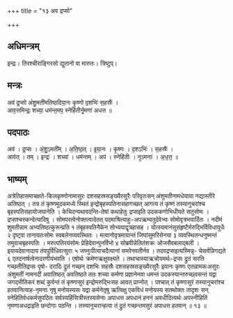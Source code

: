 +++
title = "१३ अव द्रप्सो"

+++
## अधिमन्त्रम्
इन्द्रः। तिरश्चीराङ्गिरसो द्युतानो वा मारुतः। त्रिष्टुप्।

## मन्त्रः
अव॑ द्र॒प्सो अं॑शु॒मती॑मतिष्ठदिया॒नः कृ॒ष्णो द॒शभिः॑ स॒हस्रैः॑ ।  
आव॒त्तमिन्द्रः॒ शच्या॒ धम॑न्त॒मप॒ स्नेहि॑तीर्नृ॒मणा॑ अधत्त ॥

## पदपाठः
अव॑ । द्र॒प्सः । अं॒शु॒ऽमती॑म् । अ॒ति॒ष्ठ॒त् । इ॒या॒नः । कृ॒ष्णः । द॒शऽभिः॑ । स॒हस्रैः॑ ।  
आव॑त् । तम् । इन्द्रः॑ । शच्या॑ । धम॑न्तम् । अप॑ । स्नेहि॑तीः । नृ॒ऽमनाः॑ । अ॒ध॒त्त॒ ॥

## भाष्यम्
अत्रेतिहासमाचक्षते-किलकृष्णोनामासुरः दशसहस्रसङ्ख्यैरसुरैः परिवृतःसन् अंशुमतीनामधेयाया नद्यास्तीरे अतिष्ठत् । तत्र तं कृष्णमुदकमध्ये स्थितं इन्द्रोबृहस्पतिनासहागच्छत् आगत्य तं कृष्णं तस्यानुचरांश्च बृहस्पतिसहायोजघानेति । केचिदन्यथावदन्ति-तेषां कथाहेतुः द्रप्सइति उदककणोभिधीयते सतुसोमः । द्रप्सश्चस्कन्देत्यादिषु । सोमपरत्वेनोक्तत्वादेतत् पदमाश्रित्याहुः-अपऋम्यतुदेवेभ्यः सोमोवृत्रभयार्दितः । नदीमं शुमतीन्नाम अभ्यतिष्ठत्कुरून्प्रति १ तंबृहस्पतिनैकेन सोभ्ययाद्वृत्रहासह । योत्स्यमानंसुसंहृष्टैर्मरुद्भिर्विविधायुधैः २ दृष्ट्वा तानायतःसोमः स्वबलेनव्यवस्थितः । मत्वानोवृत्रमायान्तं जिघांसुमरिसेनया ३ व्यवस्थितन्धनुष्मन्तं तमुवाचबृहस्पतिः । मरुत्पतिरयंसोमः प्रेहिदेवान्पुनर्विभो ४ सोब्रवीन्नेतितंशक्रः ओजसैवबलाद्बली । इयायदेवानादाय तंपपुर्विधिवत्सुराः ५ जघ्नुःपीत्वाचदैत्यानां समरेनवतीर्नव । तदवद्रप्सइत्यस्मिन्नृ- चेसर्वन्निगद्यते ६ एतदनार्षत्वेनादरणीयंभवति । एषोर्थः क्रमेणऋक्षुवक्ष्यते । तथाचास्याऋचोयमर्थः-द्रप्सः द्रुतं सरति गच्छतीतिद्रप्सः पृषो- दरादिः द्रुतं गच्छन् दशभिः सहस्रैः दशसहस्रसङ्ख्यैरसुरैः इयानः कृष्णः एतन्नामकःअसुरः अंशुमतीं नामनदीं अवातिष्ठत् अवतिष्ठते ततः शच्या कर्मणा प्रज्ञानेनवा धमन्तं उदकस्यान्तरुच्छ्वसन्तं यद्वा जगद्भीतिकरं शब्दं कुर्वन्तं तं कृष्णासुरं इन्द्रोमरुद्भिःसह आवत् प्राप्नोत् । पश्चात् तं कृष्णासुरं तस्यानुचरांश्च हतवानित्याह-नृमनाः नृषु मनोयस्यसः यद्वा कर्मनेतृषु ऋत्विक्षु एकविधं मनोयस्य सतथोक्तः तादृशः सन् स्नेहितिर्वधकर्मसुपठितः सर्वस्यहिंसित्रीस्तस्यसेनाः अपाधत्त अपधानं हननं अवधीदित्यर्थः अपस्नीहितिं नृमणाअधद्राइति छन्दोगाः पठन्ति । तस्यानुचरान्हत्वा तं द्रुतं गच्छन्तमसुरं अपाधत्त हतवान् ॥ १३ ॥